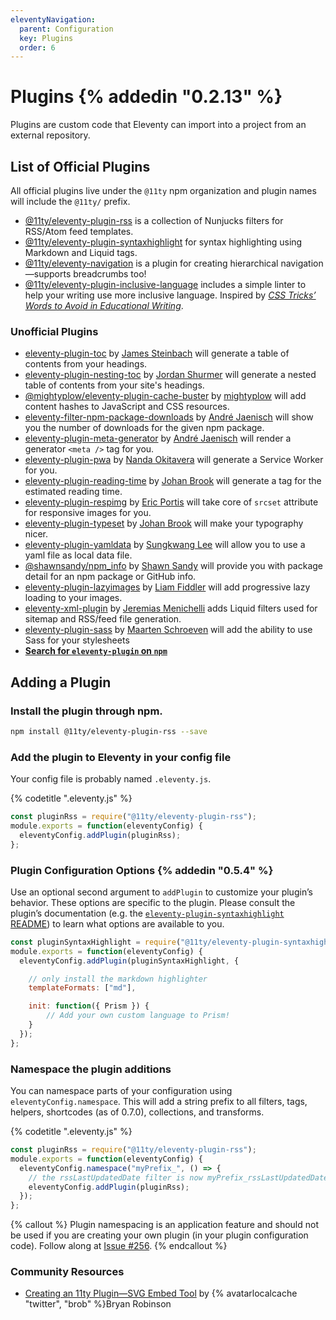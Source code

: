```yaml
---
eleventyNavigation:
  parent: Configuration
  key: Plugins
  order: 6
---
```

# Plugins {% addedin "0.2.13" %}

Plugins are custom code that Eleventy can import into a project from an external repository.

## List of Official Plugins

All official plugins live under the `@11ty` npm organization and plugin names will include the `@11ty/` prefix.

* [@11ty/eleventy-plugin-rss](https://www.npmjs.com/package/@11ty/eleventy-plugin-rss) is a collection of Nunjucks filters for RSS/Atom feed templates.
* [@11ty/eleventy-plugin-syntaxhighlight](https://www.npmjs.com/package/@11ty/eleventy-plugin-syntaxhighlight) for syntax highlighting using Markdown and Liquid tags.
* [@11ty/eleventy-navigation](https://www.npmjs.com/package/@11ty/eleventy-navigation) is a plugin for creating hierarchical navigation—supports breadcrumbs too!
* [@11ty/eleventy-plugin-inclusive-language](https://www.npmjs.com/package/@11ty/eleventy-plugin-inclusive-language) includes a simple linter to help your writing use more inclusive language. Inspired by [_CSS Tricks’ Words to Avoid in Educational Writing_](https://css-tricks.com/words-avoid-educational-writing/).

### Unofficial Plugins

* [eleventy-plugin-toc](https://www.npmjs.com/package/eleventy-plugin-toc) by [James Steinbach](https://twitter.com/jdsteinbach) will generate a table of contents from your headings.
* [eleventy-plugin-nesting-toc](https://www.npmjs.com/package/eleventy-plugin-nesting-toc) by [Jordan Shurmer](https://github.com/JordanShurmer) will generate a nested table of contents from your site's headings.
* [@mightyplow/eleventy-plugin-cache-buster](https://www.npmjs.com/package/@mightyplow/eleventy-plugin-cache-buster) by [mightyplow](https://twitter.com/mightyplow) will add content hashes to JavaScript and CSS resources.
* [eleventy-filter-npm-package-downloads](https://www.npmjs.com/package/eleventy-filter-npm-package-downloads) by [André Jaenisch](https://jaenis.ch/) will show you the number of downloads for the given npm package.
* [eleventy-plugin-meta-generator](https://www.npmjs.com/package/eleventy-plugin-meta-generator) by [André Jaenisch](https://jaenis.ch/) will render a generator `<meta />` tag for you.
* [eleventy-plugin-pwa](https://www.npmjs.com/package/eleventy-plugin-pwa) by [Nanda Okitavera](https://okitavera.me/) will generate a Service Worker for you.
* [eleventy-plugin-reading-time](https://www.npmjs.com/package/eleventy-plugin-reading-time) by [Johan Brook](https://www.johanbrook.com/) will generate a tag for the estimated reading time.
* [eleventy-plugin-respimg](https://www.npmjs.com/package/eleventy-plugin-respimg) by [Eric Portis](https://ericportis.com/) will take core of `srcset` attribute for responsive images for you.
* [eleventy-plugin-typeset](https://www.npmjs.com/package/eleventy-plugin-typeset) by [Johan Brook](https://www.johanbrook.com/) will make your typography nicer.
* [eleventy-plugin-yamldata](https://www.npmjs.com/package/eleventy-plugin-yamldata) by [Sungkwang Lee](https://gwangyi.github.io/) will allow you to use a yaml file as local data file.
* [@shawnsandy/npm_info](https://www.npmjs.com/package/@shawnsandy/npm_info) by [Shawn Sandy](https://github.com/shawn-sandy) will provide you with package detail for an npm package or GitHub info.
* [eleventy-plugin-lazyimages](https://www.npmjs.com/package/eleventy-plugin-lazyimages) by [Liam Fiddler](https://liamfiddler.com) will add progressive lazy loading to your images.
* [eleventy-xml-plugin](https://www.npmjs.com/package/eleventy-xml-plugin) by [Jeremias Menichelli](https://jeremenichelli.io) adds Liquid filters used for sitemap and RSS/feed file generation.
* [eleventy-plugin-sass](https://www.npmjs.com/package/eleventy-plugin-sass) by [Maarten Schroeven](https://github.com/Sonaryr) will add the ability to use Sass for your stylesheets
* [**Search for `eleventy-plugin` on `npm`**](https://www.npmjs.com/search?q=eleventy-plugin)



## Adding a Plugin

### Install the plugin through npm.

```bash
npm install @11ty/eleventy-plugin-rss --save
```

### Add the plugin to Eleventy in your config file

Your config file is probably named `.eleventy.js`.

{% codetitle ".eleventy.js" %}

```js
const pluginRss = require("@11ty/eleventy-plugin-rss");
module.exports = function(eleventyConfig) {
  eleventyConfig.addPlugin(pluginRss);
};
```

### Plugin Configuration Options {% addedin "0.5.4" %}

Use an optional second argument to `addPlugin` to customize your plugin’s behavior. These options are specific to the plugin. Please consult the plugin’s documentation (e.g. the [`eleventy-plugin-syntaxhighlight` README](https://github.com/11ty/eleventy-plugin-syntaxhighlight/blob/master/README.md)) to learn what options are available to you.

```js
const pluginSyntaxHighlight = require("@11ty/eleventy-plugin-syntaxhighlight");
module.exports = function(eleventyConfig) {
  eleventyConfig.addPlugin(pluginSyntaxHighlight, {

    // only install the markdown highlighter
    templateFormats: ["md"],

    init: function({ Prism }) {
        // Add your own custom language to Prism!
    }
  });
};
```


### Namespace the plugin additions

You can namespace parts of your configuration using `eleventyConfig.namespace`. This will add a string prefix to all filters, tags, helpers, shortcodes (as of 0.7.0), collections, and transforms.

{% codetitle ".eleventy.js" %}

```js
const pluginRss = require("@11ty/eleventy-plugin-rss");
module.exports = function(eleventyConfig) {
  eleventyConfig.namespace("myPrefix_", () => {
    // the rssLastUpdatedDate filter is now myPrefix_rssLastUpdatedDate
    eleventyConfig.addPlugin(pluginRss);
  });
};
```

{% callout %}
Plugin namespacing is an application feature and should not be used if you are creating your own plugin (in your plugin configuration code). Follow along at <a href="https://github.com/11ty/eleventy/issues/256">Issue #256</a>.
{% endcallout %}

<div class="elv-community" id="community-resources">
  <h3 class="elv-community-hed">Community Resources</h3>
  <ul>
    <li><a href="https://bryanlrobinson.com/blog/2019/06/21/creating-11ty-plugin-embed-svg-contents/">Creating an 11ty Plugin—SVG Embed Tool</a> by {% avatarlocalcache "twitter", "brob" %}Bryan Robinson</li>
  </ul>
</div>
